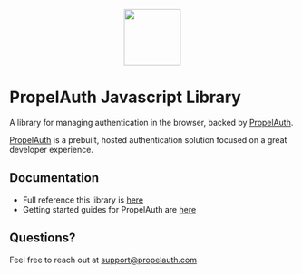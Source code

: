 <p align="center">
  <a href="https://www.propelauth.com?ref=github" target="_blank" align="center">
    <img src="https://propelauth-logos.s3.us-west-2.amazonaws.com/logo-only.png" width="100">
  </a>
</p>

# PropelAuth Javascript Library

A library for managing authentication in the browser, backed by [PropelAuth](https://www.propelauth.com). 

[PropelAuth](https://www.propelauth.com) is a prebuilt, hosted authentication solution focused on a great developer experience. 

## Documentation

- Full reference this library is [here](https://docs.propelauth.com/reference/frontend-apis/js.html)
- Getting started guides for PropelAuth are [here](https://docs.propelauth.com/)

## Questions?

Feel free to reach out at support@propelauth.com
